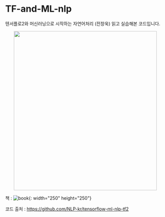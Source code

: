 # TF-and-ML-nlp
텐서플로2와 머신러닝으로 시작하는 자연어처리 (전창욱) 읽고 실습해본 코드입니다.
<p align="center">
  <img src="https://github.com/NLP-kr/tensorflow-ml-nlp-tf2/blob/master/main.png" width="450" height="500" /> 
</p>

책 : ![book](https://github.com/NLP-kr/tensorflow-ml-nlp-tf2/blob/master/main.png){: width="250" height="250"}

코드 출처 : https://github.com/NLP-kr/tensorflow-ml-nlp-tf2
